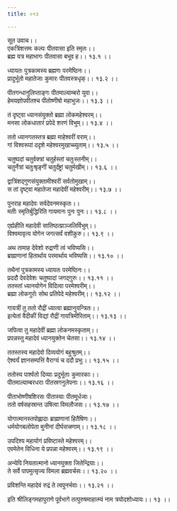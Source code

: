 ```yaml
---
title: ०१३

---
```

सूत उवाच।।  
एकत्रिंशत्तमः कल्पः पीतवासा इति स्मृतः।।  
ब्रह्म यत्र महाभागः पीतवासा बभूव ह।। १३.१ ।।  
  
ध्यायतः पुत्रकामस्य ब्रह्मणः परमेष्ठिनः।।  
प्रादुर्भूतो महातेजाः कुमारः पीतवस्त्रधृक्।। १३.२ ।।  
  
पीतगन्धानुलिप्ताङ्गः पीतमाल्याम्बरो युवा।।  
हेमयज्ञोपवीतश्च पीतोष्णीषो महाभुजः।। १३.३ ।।  
  
तं दृष्ट्वा ध्यानसंयुक्तो ब्रह्मा लोकमहेश्वरम्।।  
मनसा लोकधातारं प्रपेदे शरणं विभुम्।। १३.४ ।।  
  
ततो ध्यानगतस्तत्र ब्रह्मा माहेश्वरीं वराम्।।  
गां विश्वरूपां ददृशे महेश्वरमुखाच्च्युताम्।। १३.५ ।।  
  
चतुष्पदां चतुर्वक्त्रां चतुर्हस्तां चतुःस्तनीम्।।  
चतुर्नेत्रां चतुःश्रृङ्गीं चतुर्दंष्ट्रां चतुर्मखीम्।। १३.६ ।।  
  
द्वात्रिंशद्गुणसंयुक्तामीश्वरीं सर्वतोमुखाम्।।  
स तां दृष्ट्वा महातेजा महादेवीं महेश्वरीम्।। १३.७ ।।  
  
पुनराह महादेवः सर्वदेवनमस्कृतः।।  
मतीः स्मृतिर्बुद्धिरिति गायमानः पुनः पुनः।। १३.८ ।।  
  
एह्येहीति महादेवी सातिष्ठत्प्राञ्जलिर्विभुम्।।  
विश्वमावृत्य योगेन जगत्सर्वं वशीकुरु।। १३.९ ।।  
  
अथ तामाह देवेशो रुद्राणी त्वं भविष्यसि।।  
ब्राह्मणानां हितार्थाय परमार्थाय भविष्यसि।। १३.१० ।।  
  
तथैनां पुत्रकामस्य ध्यायतः परमेष्ठिनः।।  
प्रददौ देवदेवेशः चतुष्पादां जगद्गुरुः।। १३.११ ।।  
ततस्तां ध्यानयोगेन विदित्वा परमेश्वरीम्।।  
ब्रह्मा लोकगुरोः सोथ प्रतिपेदे महेश्वरीम्।। १३.१२ ।।  
  
गायत्रीं तु ततो रौद्रीं ध्यात्वा ब्रह्मानुयन्त्रितः।।  
इत्येतां वैदीकीं विद्यां रौद्रीं गायत्रिमीरिताम्।। १३.१३ ।।  
  
जपित्वा तु महादेवीं ब्रह्मा लोकनमस्कृताम्।।  
प्रपन्नस्तु महादेवं ध्यानयुक्तेन चेतसा।। १३.१४ ।।  
  
ततस्तस्य महादेवो दिव्ययोगं बहुश्रुतम्।।  
ऐश्वर्यं ज्ञानसम्पत्तिं वैराग्यं च ददौ प्रभुः।। १३.१५ ।।  
  
ततोस्य पार्श्वतो दिव्याः प्रदुर्भूताः कुमारकाः।।  
पीतमाल्याम्बरधराः पीतस्रगनुलेपनाः।। १३.१६ ।।  
  
पीताभोष्णीषशिरसः पीतास्याः पीतमूर्धजाः।  
ततो वर्षसहस्रान्त उषित्वा विमलौजसः।। १३.१७ ।।  
  
योगात्मानस्तपोह्लादाः ब्राह्मणानां हितैषिणः।।  
धर्मयोगबलोपेता मुनीनां दीर्घसत्त्रणाम्।। १३.१८ ।।  
  
उपदिश्य महायोगं प्रविष्टास्ते महेश्वरम्।।  
एवमेतेन विधिना ये प्रपन्ना महेश्वरम्।। १३.१९ ।।  
  
अन्येपि नियतात्मानो ध्यानयुक्ता जितेन्द्रियाः।।  
ते सर्वे पापमुत्सृज्य विमला ब्रह्मवर्चसः।। १३.२० ।।  
  
प्रविशन्ति महादेवं रुद्रं ते त्वपुनर्भवाः।। १३.२१ ।।  
  
इति श्रीलिङ्गमहापुराणे पूर्वभागे तत्पुरुषमाहात्म्यं नाम त्रयोदशोध्यायः।। १३ ।।